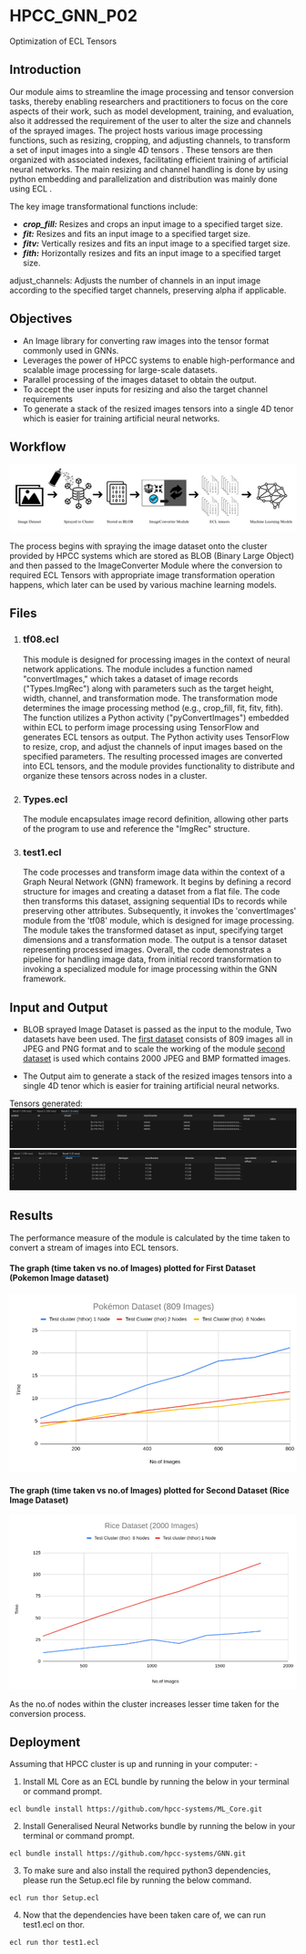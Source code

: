 # HPCC_GNN_P02
Optimization of ECL Tensors   
  

## Introduction
Our module aims to streamline the image processing and tensor conversion tasks, thereby
enabling researchers and practitioners to focus on the core aspects of their work, such as model development, training, and evaluation, also it addressed the requirement of the user to alter the size and channels of the sprayed images. The project hosts various image processing functions, such as resizing, cropping, and adjusting channels, to transform a set of  input images into a single  4D tensors .  These tensors are then organized with associated indexes, facilitating efficient training of artificial neural networks. The  main resizing and channel handling is  done by using python embedding and  parallelization and distribution was mainly done using ECL .

The key image transformational functions include:
- **_crop_fill:_**  Resizes and crops an input image to a specified target size.
- **_fit:_**  Resizes and fits an input image to a specified target size.
- **_fitv:_**  Vertically resizes and fits an input image to a specified target size.
- **_fith:_**  Horizontally resizes and fits an input image to a specified target size.

adjust_channels: Adjusts the number of channels in an input image according to the specified target channels, preserving alpha if applicable.




## Objectives
- An Image library for converting raw images into the tensor format commonly used in GNNs.
- Leverages the power of HPCC systems to enable high-performance and scalable image processing for large-scale datasets.
- Parallel processing of the images dataset to obtain the output.
- To accept the user inputs for resizing and also the target channel requirements
- To generate a stack of the resized images tensors  into a single 4D tenor which is easier for training artificial neural networks.




## Workflow
![The flow of the process of ImageCoverter Module.](https://github.com/rohn71/HPCC_GNN_P02/blob/main/images/worklfow_img.png)

The process begins with spraying the image dataset onto the cluster provided by HPCC systems which are stored as BLOB (Binary Large Object) and then passed to the ImageConverter Module where the conversion to required ECL Tensors with appropriate image transformation operation happens, which later can be used by various machine learning models.

## Files
1) ### tf08.ecl
   This module is designed for processing images in the context of neural network applications. The module includes a function named "convertImages," which takes a dataset of image records ("Types.ImgRec") along with   parameters such as the target height, width, channel, and transformation mode. The transformation mode determines the image processing method (e.g., crop_fill, fit, fitv, fith). The function utilizes a Python activity ("pyConvertImages") embedded within ECL to perform image processing using TensorFlow and generates ECL tensors as output. The Python activity uses TensorFlow to resize, crop, and adjust the channels of input images based on the specified parameters. The resulting processed images are converted into ECL tensors, and the module provides functionality to distribute and organize these tensors across nodes in a cluster. 


2) ### Types.ecl
   The module encapsulates image record definition, allowing other parts of the program to use and reference the "ImgRec" structure.

3) ### test1.ecl
   The code processes and transform image data within the context of a Graph Neural Network (GNN) framework. It begins by defining a record structure for images and creating a dataset from a flat file. The code then transforms this dataset, assigning sequential IDs to records while preserving other attributes. Subsequently, it invokes the 'convertImages' module from the 'tf08' module, which is designed for image processing. The module takes the transformed dataset as input, specifying target dimensions and a transformation mode. The output is a tensor dataset representing processed images. Overall, the code demonstrates a pipeline for handling image data, from initial record transformation to invoking a specialized module for image processing within the GNN framework.


## Input and Output
- BLOB sprayed Image Dataset is passed as the input to the module, Two datasets have been used. The [first dataset](https://www.kaggle.com/datasets/rounakbanik/pokemon)
consists of 809 images all in JPEG and PNG format and to
scale the working of the module [second dataset](https://www.kaggle.com/datasets/muratkokludataset/rice-image-dataset) is used
which contains 2000 JPEG and BMP formatted images.

- The Output aim to generate a stack of the resized images tensors  into a single 4D tenor which is easier for training artificial neural networks.

Tensors generated:
   ![The tensors generated for 3 images](https://github.com/rohn71/HPCC_GNN_P02/blob/main/images/3file_output.png)
   ![The tensors generated for 5 images](https://github.com/rohn71/HPCC_GNN_P02/blob/main/images/5img_output.png)





## Results
The performance measure of the module is calculated by
the time taken to convert a stream of images into ECL
tensors.

#### The graph (time taken vs no.of Images) plotted  for First Dataset (Pokemon Image dataset)
![graph of Pokemon Dataset](https://github.com/rohn71/HPCC_GNN_P02/blob/main/images/res1.png)

#### The graph (time taken vs no.of Images) plotted for Second Dataset (Rice Image Dataset)
![graph of Rice Image dataset](https://github.com/rohn71/HPCC_GNN_P02/blob/main/images/res2.png)

As the no.of nodes within the cluster increases lesser time taken for the conversion process.


## Deployment

Assuming that HPCC cluster is up and running in your computer: -

1) Install ML Core as an ECL bundle by running the below in your terminal or command prompt.
 ```
ecl bundle install https://github.com/hpcc-systems/ML_Core.git
```

2) Install Generalised Neural Networks bundle by running the below in your terminal or command prompt.
 ```
ecl bundle install https://github.com/hpcc-systems/GNN.git
 ```

3) To make sure and also install the required python3 dependencies, please run the Setup.ecl file by running the below command.
 ```
ecl run thor Setup.ecl
```

4) Now that the dependencies have been taken care of, we can run test1.ecl on thor.
 ```
ecl run thor test1.ecl
```

